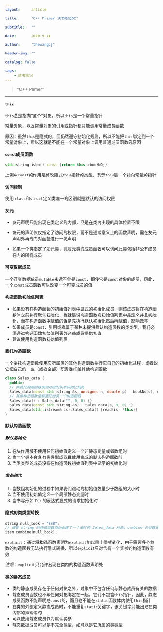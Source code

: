 ```yaml
---
layout:     article

title:      "C++ Primer 读书笔记02"

subtitle:   ""

date:       2020-9-11

author:     "thewangcj"

header-img: ""

catalog: false

tags:
    - 读书笔记
---
```


> “C++ Primer”

------

<!--more-->

#### ```this```

```this```总是指向“这个”对象，所以```this```是一个常量指针

常量对象，以及常量对象的引用或指针都只能调用常量成员函数

原因：虽然```this```是隐式的，但仍然遵守初始化规则，所以不能把```this```绑定到一个常量对象上，所以这就是不能在一个常量对象上调用普通成员函数的原因

#### ```const```成员函数

```c++
std::string isbn() const {return this->bookNO;}
```

上例中```const```的作用是修改隐式```this```指针的类型，表示```this```是一个指向常量的指针

#### 访问控制

使用 ```class```和```struct```定义类唯一的区别就是默认的访问权限

#### 友元

* 友元声明只能出现在类定义的内部，但是在类内出现的具体位置不限

* 友元的声明仅仅指定了访问的权限，而不是通常意义上的函数声明，需在友元声明外再专门对函数进行一次声明

* 如果一个类指定了友元类，则友元类的成员函数可以访问此类包括非公有成员在内的所有成员

#### 可变数据成员

一个可变数据成员```mutable```永远不会是```const```，即使它是```const```对象的成员，因此，一个```const```成员函数可以改变一个可变成员的值

#### 构造函数初始值列表

* 如果没有在构造函数的初始值列表中显式的初始化成员，则该成员将在构造函数体之前执行默认初始化，也就是说构造函数的初始值列表中是定义并且初始化，而在构造函数中赋值的话是先执行默认初始化然后再赋值，影响效率
* 如果成员是```const```、引用或者属于某种未提供默认构造函数的类类型，我们必须通过构造函数初始值列表为这些成员提供初值
* 建议使用构造函数初始值列表

#### 委托构造函数

一个委托构造函数使用它所属类的其他构造函数执行它自己的初始化过程，或者说它把自己的一些（或者全部）职责委托给其他构造函数

```c++
class Sales_data {
  public:
  // 非委托构造函数使用对应的实参初始化成员
  Sales_data(const std::string &s, unsigned n, double p) : bookNo(s), units_sold(n), revenue(p * n) {}
  // 其余构造函数全都委托给另一个构造函数
  Sales_data() : Sales_data("", 0, 0) {}
  Sales_data(const std::string &s) : Sales_data(s, 0, 0) {}
  Sales_data(std::istream& is):Sales_data() {read(is, *this)}
}
```

#### 默认构造函数

##### 默认初始化

1. 在块作用域不使用任何初始值定义一个非静态变量或者数组时
2. 当一个类本身含有类类型成员且使用合成的默认构造函数时
3. 当类类型的成员没有在构造函数初始值列表中显示的初始化时

##### 值初始化

1. 当数组初始化的过程中如果我们踢动的初始值数量少于数组的大小时
2. 当不使用初始值定义一个局部静态变量时
3. 当书写形如 ```T()``` 的表达式显式的请求初始化时

#### 隐式的类类型转换

```c++
string null_book = "888";
// 接受 string 的构造函数自动创建了一个临时的 Sales_data 对象，combine 的参数是一个常量引用所以可以传递一个临时变量
item.combine(null_book);
```

```explicit```：通过将构造函数声明为```explicit```加以阻止隐式转化，由于需要多个参数的构造函数无法执行隐式转换，所以```explicit```只对含有一个实参的构造函数有效

*注意*：```explicit```只允许出现在类内的构造函数声明处

#### 类的静态成员

* 类的静态成员存在于任何对象之外，对象中不包含任何与静态成员有关的数据
* 静态成员函数也不与任何对象绑定在一起，它们不包含```this```指针，因此，静态成员函数不能声明成```const```的，而且也不能在```static```函数体内使用```this```指针
* 在类的外部定义静态成员时，不能重复```static```关键字，该关键字只能出现在类内部的声明语句
* 可以使用静态成员作为默认实参
* 静态数据成员可以是不完全类型，如可以是它所属的类类型


